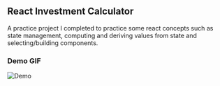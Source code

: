 ## React Investment Calculator

A practice project I completed to practice some react concepts such as state management, computing and deriving values from state and selecting/building components.

### Demo GIF

![Demo](./public/investment-calc-demo.gif)